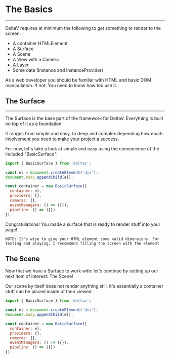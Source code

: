 # The Basics
---

DeltaV requires at minimum the following to get something to render to the screen:

- A container HTMLElement
- A Surface
- A Scene
- A View with a Camera
- A Layer
- Some data (Instance and InstanceProvider)

As a web developer you should be familiar with HTML and basic DOM manipulation. If not: You need to know how too use it.

## The Surface
---

The Surface is the base part of the framework for DeltaV. Everything is built on top of it as a foundation.

It ranges from simple and easy, to deep and complex depending how much involvement you need to make your project a
success.

For now, let's take a look at simple and easy using the convenience of the included "BasicSurface":

```javascript
import { BasicSurface } from 'deltav';

const el = document.createElement('div');
document.body.appendChild(el);

const container = new BasicSurface({
  container: el,
  providers: {},
  cameras: {},
  eventManagers: () => ({}),
  pipeline: () => ({})
});
```

Congratulations! You made a surface that is ready to render stuff into your page!

`NOTE: It's wise to give your HTML element some valid dimensions. For testing and playing, I recommend filling the screen with the element`

## The Scene

Now that we have a Surface to work with: let's continue by setting up our next item of interest: The Scene!

Our scene by itself does not render anything still, it's essentially a container stuff can be placed inside of then
viewed.

```javascript
import { BasicSurface } from 'deltav';

const el = document.createElement('div');
document.body.appendChild(el);

const container = new BasicSurface({
  container: el,
  providers: {},
  cameras: {},
  eventManagers: () => ({}),
  pipeline: () => ({})
});
```
